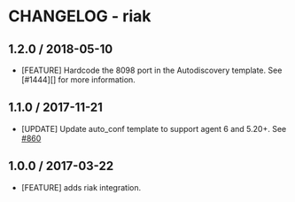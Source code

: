 # CHANGELOG - riak

## 1.2.0 / 2018-05-10

* [FEATURE] Hardcode the 8098 port in the Autodiscovery template. See [#1444][] for more information.

## 1.1.0 / 2017-11-21

* [UPDATE] Update auto_conf template to support agent 6 and 5.20+. See [#860][]

## 1.0.0 / 2017-03-22

* [FEATURE] adds riak integration.

<!--- The following link definition list is generated by PimpMyChangelog --->
[#860]: https://github.com/DataDog/integrations-core/issues/860
